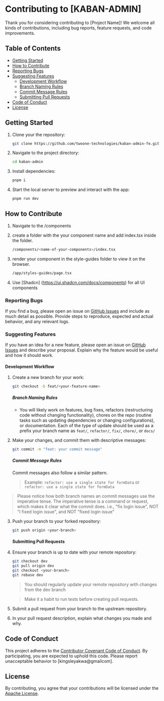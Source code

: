 # Contributing to [KABAN-ADMIN]

Thank you for considering contributing to [Project Name]! We welcome all kinds of contributions, including bug reports, feature requests, and code improvements.

## Table of Contents

- [Getting Started](#getting-started)
- [How to Contribute](#how-to-contribute)
- [Reporting Bugs](#reporting-bugs)
- [Suggesting Features](#suggesting-features)
  - [Development Workflow](#development-workflow)
   - [Branch Naming Rules](#branch-naming-rules)
   - [Commit Message Rules](#commit-message-rules)
   - [Submitting Pull Requests](#submitting-pull-requests)
- [Code of Conduct](#code-of-conduct)
- [License](#license)

## Getting Started

1. Clone your the repository:
   ```sh
   git clone https://github.com/twoone-technologies/kaban-admin-fe.git
   ```
2. Navigate to the project directory:
   ```sh
   cd kaban-admin
   ```
3. Install dependencies:
   ```sh
   pnpm i
   ```
4. Start the local server to preview and interact with the app:
   ```sh
   pnpm run dev
   ```

## How to Contribute

1. Navigate to the /components

2. create a folder with the your component name and add index.tsx inside the folder.

   ```sh
   /components/<name-of-your-components>/index.tsx
   ```

3. render your component in the style-guides folder to view it on the browser.

   ```sh
   /app/styles-guides/page.tsx
   ```

4. Use [Shadcn] (https://ui.shadcn.com/docs/components) for all UI components

### Reporting Bugs

If you find a bug, please open an issue on [GitHub Issues](https://github.com/[username]/[project-name]/issues) and include as much detail as possible. Provide steps to reproduce, expected and actual behavior, and any relevant logs.

### Suggesting Features

If you have an idea for a new feature, please open an issue on [GitHub Issues](https://github.com/[username]/[project-name]/issues) and describe your proposal. Explain why the feature would be useful and how it should work.

#### Development Workflow

1. Create a new branch for your work:
   ```sh
   git checkout -b feat/<your-feature-name>
   ```
   ##### Branch Naming Rules
   - You will likely work on features, bug fixes, refactors (restructuring code without changing functionality), chores on the repo (routine tasks such as updating dependencies or changing configurations), or documentation. Each of the type of update should be used as a prefix your branch name as `feat/`, `refactor/`, `fix/`, `chore/`, or `docs/`

2. Make your changes, and commit them with descriptive messages:

   ```sh
   git commit -m "feat: your commit message"
   ```

   ##### Commit Message Rules

   Commit messages also follow a similar pattern.

   > Example: `refactor: use a single state for formData` or `refactor: use a single state for formData`

> Please notice how both branch names an commit messages use the imperative tense. The imperative tense is a command or request, which makes it clear what the commit does. i.e., "fix login issue", NOT "I fixed login issue", and NOT "fixed login issue"

3. Push your branch to your forked repository:
   ```sh
   git push origin <your-branch>
   ```

   #### Submitting Pull Requests

1. Ensure your branch is up to date with your remote repository:
   ```sh
   git checkout dev
   git pull origin dev
   git checkout <your-branch>
   git rebase dev
   ```
   > You should regularly update your remote repository with changes from the dev branch

   > Make it a habit to run tests before creating pull requests.
2. Submit a pull request from your branch to the upstream repository.
3. In your pull request description, explain what changes you made and why.


## Code of Conduct

This project adheres to the [Contributor Covenant Code of Conduct](https://www.contributor-covenant.org/version/2/0/code_of_conduct/). By participating, you are expected to uphold this code. Please report unacceptable behavior to [kingsleyakwa@gmailcom].

## License

By contributing, you agree that your contributions will be licensed under the [Apache License](LICENSE).
